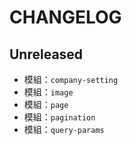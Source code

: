 # CHANGELOG

## Unreleased

* 模組：`company-setting`
* 模組：`image`
* 模組：`page`
* 模組：`pagination`
* 模組：`query-params`
